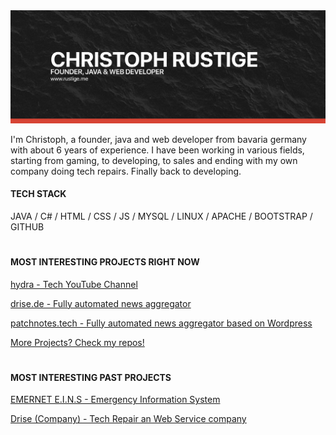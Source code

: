 <img src="https://raw.githubusercontent.com/miit0o/miit0o/master/banner.png" alt="Banner about Christoph Rustige">

I'm Christoph, a founder, java and web developer from bavaria germany with about 6 years of experience.
I have been working in various fields, starting from gaming, to developing, to sales and ending with my own company doing tech repairs.
Finally back to developing.

#### TECH STACK

JAVA / C# / HTML / CSS / JS / MYSQL / LINUX / APACHE / BOOTSTRAP / GITHUB
#
#### MOST INTERESTING PROJECTS RIGHT NOW
<a href="https://youtube.com/c/hydradotyt" target="_blank">hydra - Tech YouTube Channel</a>

<a href="https://drise.de" target="_blank">drise.de - Fully automated news aggregator</a>

<a href="https://patchnotes.tech" target="_blank">patchnotes.tech - Fully automated news aggregator based on Wordpress</a>

<a href="https://github.com/miit0o?tab=repositories" target="_blank">More Projects? Check my repos!</a>

#
#### MOST INTERESTING PAST PROJECTS
<a href="https://github.com/emernet-eins" target="_blank">EMERNET E.I.N.S - Emergency Information System</a>

<a href="https://github.com/miit0o/drise" target="_blank">Drise (Company) - Tech Repair an Web Service company</a>